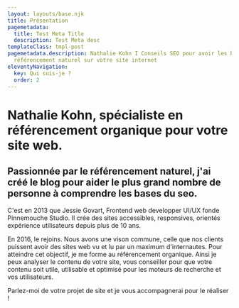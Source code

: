 ```yaml
---
layout: layouts/base.njk
title: Présentation
pagemetadata:
  title: Test Meta Title
  description: Test Meta desc
templateClass: tmpl-post
pagemetadata.description: Nathalie Kohn I Conseils SEO pour avoir les bases du
  référencement naturel sur votre site internet
eleventyNavigation:
  key: Qui suis-je ?
  order: 2
---
```

# N﻿athalie Kohn, spécialiste en référencement organique pour votre site web.

## Passionnée par le référencement naturel, j'ai créé le blog pour aider le plus grand nombre de personne à comprendre les bases du seo.

C'est en 2013 que Jessie Govart, Frontend web developper UI/UX fonde Pinnemouche Studio. Il crée des sites accessibles, responsives, orientés expérience utilisateurs depuis plus de 10 ans. 

En 2016, le rejoins. Nous avons une vison commune, celle que nos clients puissent avoir des sites web vu et lu par un maximum d'internautes. Pour atteindre cet objectif, je me forme au référencement organique. Ainsi je peux analyser le contenu de votre site, vous conseiller pour que votre contenu soit utile, utilisable et optimisé pour les moteurs de recherche et vos utilisateurs.

Parlez-moi de votre projet de site et je vous accompagnerai pour le réaliser !